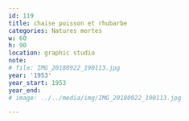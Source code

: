 ```yaml
---
id: 119
title: chaise poisson et rhubarbe
categories: Natures mortes
w: 60
h: 90
location: graphic studio
note:
# file: IMG_20180922_190113.jpg
year: '1953'
year_start: 1953
year_end:
# image: ../../media/img/IMG_20180922_190113.jpg

---
```

